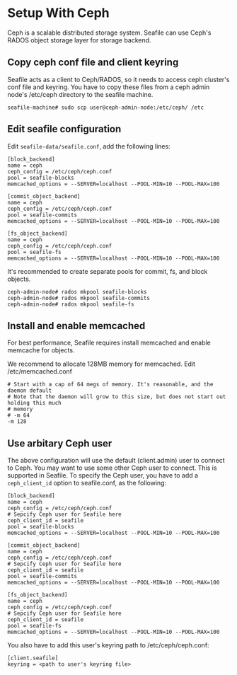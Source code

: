 # Setup With Ceph
Ceph is a scalable distributed storage system. Seafile can use Ceph's RADOS object storage layer for storage backend.

## Copy ceph conf file and client keyring

Seafile acts as a client to Ceph/RADOS, so it needs to access ceph cluster's conf file and keyring. You have to copy these files from a ceph admin node's /etc/ceph directory to the seafile machine.

```
seafile-machine# sudo scp user@ceph-admin-node:/etc/ceph/ /etc
```

## Edit seafile configuration

Edit `seafile-data/seafile.conf`, add the following lines:

```
[block_backend]
name = ceph
ceph_config = /etc/ceph/ceph.conf
pool = seafile-blocks
memcached_options = --SERVER=localhost --POOL-MIN=10 --POOL-MAX=100

[commit_object_backend]
name = ceph
ceph_config = /etc/ceph/ceph.conf
pool = seafile-commits
memcached_options = --SERVER=localhost --POOL-MIN=10 --POOL-MAX=100

[fs_object_backend]
name = ceph
ceph_config = /etc/ceph/ceph.conf
pool = seafile-fs
memcached_options = --SERVER=localhost --POOL-MIN=10 --POOL-MAX=100
```

It's recommended to create separate pools for commit, fs, and block objects.

```
ceph-admin-node# rados mkpool seafile-blocks
ceph-admin-node# rados mkpool seafile-commits
ceph-admin-node# rados mkpool seafile-fs
```

## Install and enable memcached

For best performance, Seafile requires install memcached and enable memcache for objects. 

We recommend to allocate 128MB memory for memcached. Edit /etc/memcached.conf

```
# Start with a cap of 64 megs of memory. It's reasonable, and the daemon default
# Note that the daemon will grow to this size, but does not start out holding this much
# memory
# -m 64
-m 128
```

## Use arbitary Ceph user

The above configuration will use the default (client.admin) user to connect to Ceph.
You may want to use some other Ceph user to connect. This is supported in Seafile.
To specify the Ceph user, you have to add a `ceph_client_id` option to seafile.conf, as the following:

```
[block_backend]
name = ceph
ceph_config = /etc/ceph/ceph.conf
# Sepcify Ceph user for Seafile here
ceph_client_id = seafile
pool = seafile-blocks
memcached_options = --SERVER=localhost --POOL-MIN=10 --POOL-MAX=100

[commit_object_backend]
name = ceph
ceph_config = /etc/ceph/ceph.conf
# Sepcify Ceph user for Seafile here
ceph_client_id = seafile
pool = seafile-commits
memcached_options = --SERVER=localhost --POOL-MIN=10 --POOL-MAX=100

[fs_object_backend]
name = ceph
ceph_config = /etc/ceph/ceph.conf
# Sepcify Ceph user for Seafile here
ceph_client_id = seafile
pool = seafile-fs
memcached_options = --SERVER=localhost --POOL-MIN=10 --POOL-MAX=100
```

You also have to add this user's keyring path to /etc/ceph/ceph.conf:

```
[client.seafile]
keyring = <path to user's keyring file>
```
